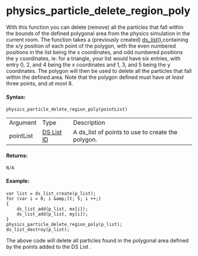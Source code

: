# physics_particle_delete_region_poly

With this function you can delete (remove) all the particles that fall
within the bounds of the defined polygonal area from the physics
simulation in the current room. The function takes a (previously
created) [ ds_list() ](../../Data_Structures/DS_Lists/DS_Lists)
containing the x/y position of each point of the polygon, with the even
numbered positions in the list being the x coordinates, and odd numbered
positions the y coordinates, ie: for a triangle, your list would have
six entries, with entry 0, 2, and 4 being the x coordinates and 1, 3,
and 5 being the y coordinates. The polygon will then be used to delete
all the particles that fall within the defined area. Note that the
polygon defined must have *at least* three points, and *at most* 8.

#### Syntax:

``` gml
physics_particle_delete_region_poly(pointList)
```

|           |                                                                                                             |                                                   |
|-----------|-------------------------------------------------------------------------------------------------------------|---------------------------------------------------|
| Argument  | Type                                                                                                        | Description                                       |
| pointList |  [DS List ID](../../../../../GameMaker_Language/GML_Reference/Data_Structures/DS_Lists/ds_list_create)  | A ds_list of points to use to create the polygon. |

#### Returns:

``` gml
N/A
```

#### Example:

``` gml
var list = ds_list_create(p_list);
for (var i = 0; i &amp;lt; 5; i ++;)
{
    ds_list_add(p_list, mx[i]);
    ds_list_add(p_list, my[i]);
}
physics_particle_delete_region_poly(p_list);
ds_list_destroy(p_list);
```

The above code will delete all particles found in the polygonal area
defined by the points added to the DS List .
